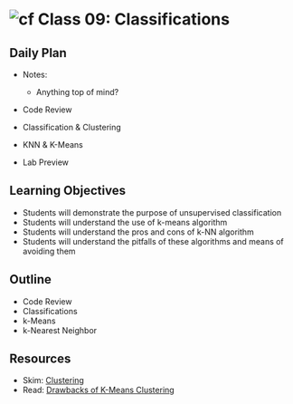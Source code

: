 # ![cf](http://i.imgur.com/7v5ASc8.png) Class 09: Classifications

## Daily Plan
- Notes:
    - Anything top of mind?

- Code Review
- Classification & Clustering
- KNN & K-Means
- Lab Preview

## Learning Objectives

- Students will demonstrate the purpose of unsupervised classification
- Students will understand the use of k-means algorithm
- Students will understand the pros and cons of k-NN algorithm
- Students will understand the pitfalls of these algorithms and means of avoiding them

## Outline

- Code Review
- Classifications
- k-Means
- k-Nearest Neighbor

<!-- links -->

## Resources
- Skim: [Clustering](https://en.wikipedia.org/wiki/Cluster_analysis)
- Read: [Drawbacks of K-Means Clustering](https://stats.stackexchange.com/questions/133656/how-to-understand-the-drawbacks-of-k-means/133841#133841)

